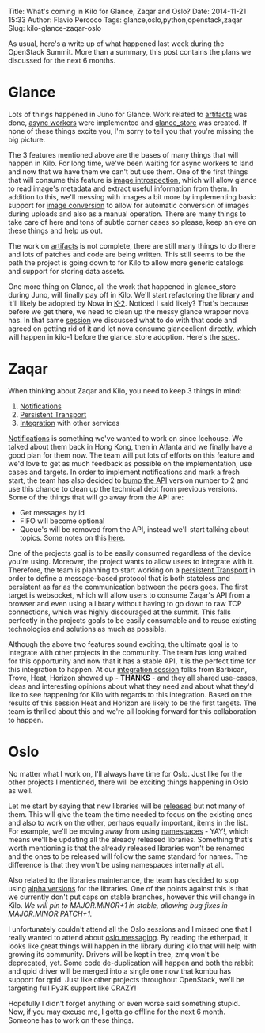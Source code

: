 Title: What's coming in Kilo for Glance, Zaqar and Oslo?
Date: 2014-11-21 15:33
Author: Flavio Percoco
Tags: glance,oslo,python,openstack,zaqar
Slug: kilo-glance-zaqar-oslo

As usual, here's a write up of what happened last week during the OpenStack Summit. More than a summary, this post contains the plans we discussed for the next 6 months.

Glance
======

Lots of things happened in Juno for Glance. Work related to [artifacts](https://etherpad.openstack.org/p/MetadataRepository-ArtifactRepositoryAPI) was done, [async workers](https://blueprints.launchpad.net/glance/+spec/async-glance-workers) were implemented and [glance_store](https://blueprints.launchpad.net/glance/+spec/create-store-package) was created. If none of these things excite you, I'm sorry to tell you that you're missing the big picture.

The 3 features mentioned above are the bases of many things that will happen in Kilo. For long time, we've been waiting for async workers to land and now that we have them we can't but use them. One of the first things that will consume this feature is [image introspection](https://blueprints.launchpad.net/glance/+spec/introspection-of-images), which will allow glance to read image's metadata and extract useful information from them. In addition to this, we'll messing with images a bit more by implementing basic support for [image conversion](https://blueprints.launchpad.net/glance/+spec/basic-import-conversion) to allow for automatic conversion of images during uploads and also as a manual operation. There are many things to take care of here and tons of subtle corner cases so please, keep an eye on these things and help us out.

The work on [artifacts](https://etherpad.openstack.org/p/MetadataRepository-ArtifactRepositoryAPI) is not complete, there are still many things to do there and lots of patches and code are being written. This still seems to be the path the project is going down to for Kilo to allow more generic catalogs and support for storing data assets.

One more thing on Glance, all the work that happened in glance_store during Juno, will finally pay off in Kilo. We'll start refactoring the library and it'll likely be adopted by Nova in [K-2](https://etherpad.openstack.org/p/kilo-nova-glance). Noticed I said likely? That's because before we get there, we need to clean up the messy glance wrapper nova has. In that same [session](https://etherpad.openstack.org/p/kilo-nova-glance) we discussed what to do with that code and agreed on getting rid of it and let nova consume glanceclient directly, which will happen in kilo-1 before the glance_store adoption. Here's the [spec](https://review.openstack.org/#/c/133485/).

Zaqar
=====

When thinking about Zaqar and Kilo, you need to keep 3 things in mind:

1. [Notifications](https://review.openstack.org/#/c/129192/)
2. [Persistent Transport](https://etherpad.openstack.org/p/kilo-zaqar-summit-persistent-transports)
3. [Integration](https://etherpad.openstack.org/p/kilo-zaqar-summit-integration-with-services) with other services

[Notifications](https://review.openstack.org/#/c/129192/) is something we've wanted to work on since Icehouse. We talked about them back in Hong Kong, then in Atlanta and we finally have a good plan for them now. The team will put lots of efforts on this feature and we'd love to get as much feedback as possible on the implementation, use cases and targets. In order to implement notifications and mark a fresh start, the team has also decided to [bump the API](https://etherpad.openstack.org/p/kilo-zaqar-summit-v2) version number to 2 and use this chance to clean up the technical debt from previous versions. Some of the things that will go away from the API are:

- Get messages by id
- FIFO will become optional
- Queue's will be removed from the API, instead we'll start talking about topics. Some notes on this [here](http://blog.flaper87.com/post/people-dont-like-to-queue-up/).

One of the projects goal is to be easily consumed regardless of the device you're using. Moreover, the project wants to allow users to integrate with it. Therefore, the team is planning to start working on a [persistent Transport](https://etherpad.openstack.org/p/kilo-zaqar-summit-persistent-transports) in order to define a message-based protocol that is both stateless and persistent as far as the communication between the peers goes. The first target is websocket, which will allow users to consume Zaqar's API from a browser and even using a library without having to go down to raw TCP connections, which was highly discouraged at the summit. This falls perfectly in the projects goals to be easily consumable and to reuse existing technologies and solutions as much as possible.

Although the above two features sound exciting, the ultimate goal is to integrate with other projects in the community. The team has long waited for this opportunity and now that it has a stable API, it is the perfect time for this integration to happen. At our [integration session](https://etherpad.openstack.org/p/kilo-zaqar-summit-integration-with-services) folks from Barbican, Trove, Heat, Horizon showed up - **THANKS** - and they all shared use-cases, ideas and interesting opinions about what they need and about what they'd like to see happening for Kilo with regards to this integration. Based on the results of this session Heat and Horizon are likely to be the first targets. The team is thrilled about this and we're all looking forward for this collaboration to happen.

Oslo
====

No matter what I work on, I'll always have time for Oslo. Just like for the other projects I mentioned, there will be exciting things happening in Oslo as well.

Let me start by saying that new libraries will be [released](https://etherpad.openstack.org/p/kilo-oslo-library-proposals) but not many of them. This will give the team the time needed to focus on the existing ones and also to work on the other, perhaps equally important, items in the list. For example, we'll be moving away from using [namespaces](https://etherpad.openstack.org/p/kilo-oslo-namespace-packages) - YAY!, which means we'll be updating all the already released libraries. Something that's worth mentioning is that the already released libraries won't be renamed and the ones to be released will follow the same standard for names. The difference is that they won't be using namespaces internally at all.

Also related to the libraries maintenance, the team has decided to stop using [alpha versions](https://etherpad.openstack.org/p/kilo-oslo-alpha-versioning) for the libraries. One of the points against this is that we currently don't put caps on stable branches, however this will change in Kilo. *We will pin to MAJOR.MINOR+1 in stable, allowing bug fixes in MAJOR.MINOR.PATCH+1.*

I unfortunately couldn't attend all the Oslo sessions and I missed one that I really wanted to attend about [oslo.messaging](https://etherpad.openstack.org/p/kilo-oslo-oslo.messaging). By reading the etherpad, it looks like great things will happen in the library during kilo that will help with growing its community. Drivers will be kept in tree, zmq won't be deprecated, yet. Some code de-duplication will happen and both the rabbit and qpid driver will be merged into a single one now that kombu has support for qpid. Just like other projects throughout OpenStack, we'll be targeting full Py3K support like CRAZY!


Hopefully I didn't forget anything or even worse said something stupid. Now, if you may excuse me, I gotta go offline for the next 6 month. Someone has to work on these things.